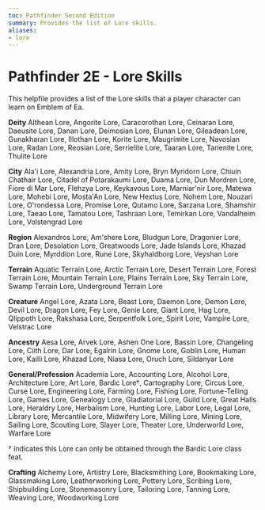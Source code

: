 ```yaml
---
toc: Pathfinder Second Edition
summary: Provides the list of Lore skills.
aliases:
- lore
---
```

# Pathfinder 2E - Lore Skills

This helpfile provides a list of the Lore skills that a player character can learn on Emblem of Ea.

**Deity**
Althean Lore, Angorite Lore, Caracorothan Lore, Ceinaran Lore, Daeusite Lore, Danan Lore, Deimosian Lore, Elunan Lore, Gileadean Lore, Gunakharan Lore, Illothan Lore, Korite Lore, Maugrimite Lore, Navosian Lore, Radan Lore, Reosian Lore, Serrielite Lore, Taaran Lore, Tarienite Lore, Thulite Lore

**City**
Ala'i Lore, Alexandria Lore, Amity Lore, Bryn Myridorn Lore, Chiuin Chathair Lore, Citadel of Potarakaumi Lore, Duama Lore, Dun Mordren Lore, Fiore di Mar Lore, Flehzya Lore, Keykavous Lore, Marniar'nir Lore, Matewa Lore, Mohebi Lore, Mosta'An Lore, New Hextus Lore, Nohem Lore, Nouzari Lore, O'rondessa Lore, Promise Lore, Qutamo Lore, Sarzana Lore, Shamshir Lore, Taeao Lore, Tamatou Lore, Tashraan Lore, Temirkan Lore, Vandalheim Lore, Volstengrad Lore

**Region**
Alexandros Lore, Am'shere Lore, Bludgun Lore, Dragonier Lore, Dran Lore, Desolation Lore, Greatwoods Lore, Jade Islands Lore, Khazad Duin Lore, Myrddion Lore, Rune Lore, Skyhaldborg Lore, Veyshan Lore

**Terrain**
Aquatic Terrain Lore, Arctic Terrain Lore, Desert Terrain Lore, Forest Terrain Lore, Mountain Terrain Lore, Plains Terrain Lore, Sky Terrain Lore, Swamp Terrain Lore, Underground Terrain Lore

**Creature**
Angel Lore, Azata Lore, Beast Lore, Daemon Lore, Demon Lore, Devil Lore, Dragon Lore, Fey Lore, Genie Lore, Giant Lore, Hag Lore, Qlippoth Lore, Rakshasa Lore, Serpentfolk Lore, Spirit Lore, Vampire Lore, Velstrac Lore

**Ancestry**
Aesa Lore, Arvek Lore, Ashen One Lore, Bassin Lore, Changeling Lore, Ciith Lore, Dar Lore, Egalrin Lore, Gnome Lore, Goblin Lore, Human Lore, Kailli Lore, Khazad Lore, Niasa Lore, Oruch Lore, Sildanyar Lore

**General/Profession**
Academia Lore, Accounting Lore, Alcohol Lore, Architecture Lore, Art Lore, Bardic Lore†, Cartography Lore, Circus Lore, Curse Lore, Engineering Lore, Farming Lore, Fishing Lore, Fortune-Telling Lore, Games Lore, Genealogy Lore, Gladiatorial Lore, Guild Lore, Great Halls Lore, Heraldry Lore, Herbalism Lore, Hunting Lore, Labor Lore, Legal Lore, Library Lore, Mercantile Lore, Midwifery Lore, Milling Lore, Mining Lore, Sailing Lore, Scouting Lore, Slayer Lore, Theater Lore, Underworld Lore, Warfare Lore

† indicates this Lore can only be obtained through the Bardic Lore class feat.

**Crafting**
Alchemy Lore, Artistry Lore, Blacksmithing Lore, Bookmaking Lore, Glassmaking Lore, Leatherworking Lore, Pottery Lore, Scribing Lore, Shipbuilding Lore, Stonemasonry Lore, Tailoring Lore, Tanning Lore, Weaving Lore, Woodworking Lore